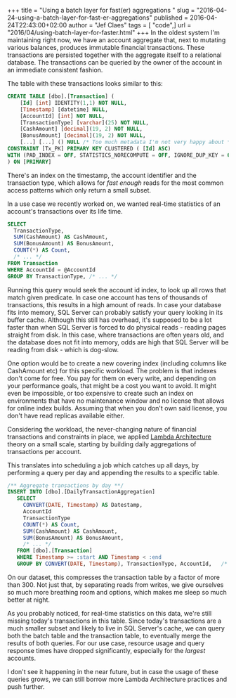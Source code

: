 +++
title = "Using a batch layer for fast(er) aggregations "
slug = "2016-04-24-using-a-batch-layer-for-fast-er-aggregations"
published = 2016-04-24T22:43:00+02:00
author = "Jef Claes"
tags = [ "code",]
url = "2016/04/using-batch-layer-for-faster.html"
+++
In the oldest system I'm maintaining right now, we have an account
aggregate that, next to mutating various balances, produces immutable
financial transactions. These transactions are persisted together with
the aggregate itself to a relational database. The transactions can be
queried by the owner of the account in an immediate consistent
fashion.  
  
The table with these transactions looks similar to this:

```sql
CREATE TABLE [dbo].[Transaction] (
	[Id] [int] IDENTITY(1,1) NOT NULL,
	[Timestamp] [datetime] NULL,
	[AccountId] [int] NOT NULL,
	[TransactionType] [varchar](25) NOT NULL,
	[CashAmount] [decimal](19, 2) NOT NULL,
	[BonusAmount] [decimal](19, 2) NOT NULL,
	[...] [...] () NULL /* Too much metadata I'm not very happy about */
CONSTRAINT [Tx_PK] PRIMARY KEY CLUSTERED ( [Id] ASC) 
WITH (PAD_INDEX = OFF, STATISTICS_NORECOMPUTE = OFF, IGNORE_DUP_KEY = OFF, ALLOW_ROW_LOCKS = ON, ALLOW_PAGE_LOCKS = ON, FILLFACTOR = 100) ON [PRIMARY]
) ON [PRIMARY]
``` 

There's an index on the timestamp, the account identifier and the
transaction type, which allows for *fast enough* reads for the most
common access patterns which only return a small subset.  
  
In a use case we recently worked on, we wanted real-time statistics of
an account's transactions over its life time.  

```sql
SELECT
  TransactionType,
  SUM(CashAmount) AS CashAmount,
  SUM(BonusAmount) AS BonusAmount,
  COUNT(*) AS Count,
  /* ... */
FROM Transaction
WHERE AccountId = @AccountId
GROUP BY TransactionType, /* ... */
```

Running this query would seek the account id index, to look up all rows
that match given predicate. In case one account has tens of thousands of
transactions, this results in a high amount of reads. In case your
database fits into memory, SQL Server can probably satisfy your query
looking in its buffer cache. Although this still has overhead, it's
supposed to be a lot faster than when SQL Server is forced to do
physical reads - reading pages straight from disk. In this case, where
transactions are often years old, and the database does not fit into
memory, odds are high that SQL Server will be reading from disk - which
is dog-slow.  
  
One option would be to create a new covering index (including columns
like CashAmount etc) for this specific workload. The problem is that
indexes don't come for free. You pay for them on every write, and
depending on your performance goals, that might be a cost you want to
avoid. It might even be impossible, or too expensive to create such an
index on environments that have no maintenance window and no license
that allows for online index builds. Assuming that when you don't own
said license, you don't have read replicas available either.  
  
Considering the workload, the never-changing nature of financial
transactions and constraints in place, we applied [Lambda
Architecture](https://en.wikipedia.org/wiki/Lambda_architecture) theory
on a small scale, starting by building daily aggregations of
transactions per account.  
  
This translates into scheduling a job which catches up all days, by
performing a query per day and appending the results to a specific
table.  

```sql
/** Aggregate transactions by day **/
INSERT INTO [dbo].[DailyTransactionAggregation]
   SELECT
     CONVERT(DATE, Timestamp) AS Datestamp,
     AccountId
     TransactionType
     COUNT(*) AS Count,
     SUM(CashAmount) AS CashAmount,
     SUM(BonusAmount) AS BonusAmount,
     /* ... */
   FROM [dbo].[Transaction]
   WHERE Timestamp >= :start AND Timestamp < :end
   GROUP BY CONVERT(DATE, Timestamp), TransactionType, AccountId,   /* ... */
```

On our dataset, this compresses the transaction table by a factor of
more than 300. Not just that, by separating reads from writes, we give
ourselves so much more breathing room and options, which makes me sleep
so much better at night.  
  
As you probably noticed, for real-time statistics on this data, we're
still missing today's transactions in this table. Since today's
transactions are a much smaller subset and likely to live in SQL
Server's cache, we can query both the batch table and the transaction
table, to eventually merge the results of both queries. For our use
case, resource usage and query response times have dropped
significantly, especially for the *largest* accounts.  
  
I don't see it happening in the near future, but in case the usage of
these queries grows, we can still borrow more Lambda Architecture
practices and push further.

